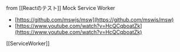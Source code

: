 
from [[Reactのテスト]]
Mock Service Worker
- [https://github.com/mswjs/msw](https://github.com/mswjs/msw)
- [https://www.youtube.com/watch?v=HcQCqboatZk](https://www.youtube.com/watch?v=HcQCqboatZk)

[[ServiceWorker]]
